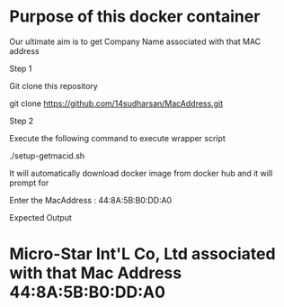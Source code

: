 # Purpose of this docker container
 
Our ultimate aim is to get Company Name associated with that MAC address

Step 1 

Git clone this repository

git clone https://github.com/14sudharsan/MacAddress.git

Step 2

Execute the following command to execute wrapper script

./setup-getmacid.sh


It will automatically download docker image from docker hub and it will prompt for 

 Enter the MacAddress : 44:8A:5B:B0:DD:A0
 
 Expected Output
 # Micro-Star Int'L Co, Ltd associated with that Mac Address 44:8A:5B:B0:DD:A0







